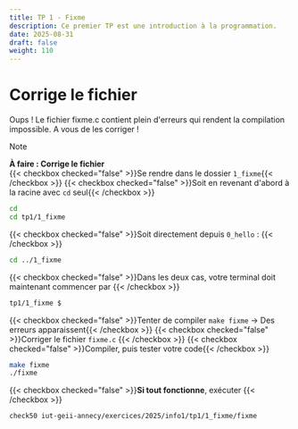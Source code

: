 ```yaml
---
title: TP 1 - Fixme
description: Ce premier TP est une introduction à la programmation.
date: 2025-08-31
draft: false
weight: 110
---
```

# Corrige le fichier

Oups ! Le fichier fixme.c contient plein d'erreurs qui rendent la compilation impossible. 
A vous de les corriger ! 


> [!note]  
> **À faire : Corrige le fichier**  
> {{< checkbox checked="false" >}}Se rendre dans le dossier `1_fixme`{{< /checkbox >}}
> 	{{< checkbox checked="false" >}}Soit en revenant d'abord à la racine avec `cd` seul{{< /checkbox >}}
> 	```bash
> 	cd
> 	cd tp1/1_fixme
> 	```
> 	{{< checkbox checked="false" >}}Soit directement depuis `0_hello` : {{< /checkbox >}}
> 	```bash
> 	cd ../1_fixme
> 	```
> 	{{< checkbox checked="false" >}}Dans les deux cas, votre terminal doit maintenant commencer par {{< /checkbox >}}
> 	```bash
> 	tp1/1_fixme $
> 	```
> {{< checkbox checked="false" >}}Tenter de compiler `make fixme` -> Des erreurs apparaissent{{< /checkbox >}}
> {{< checkbox checked="false" >}}Corriger le fichier `fixme.c` {{< /checkbox >}}
> {{< checkbox checked="false" >}}Compiler, puis tester votre code{{< /checkbox >}}
> 	```bash
> 	make fixme
> 	./fixme
> 	```
> {{< checkbox checked="false" >}}**Si tout fonctionne**, exécuter {{< /checkbox >}}
> ```bash
> check50 iut-geii-annecy/exercices/2025/info1/tp1/1_fixme/fixme
> ```
